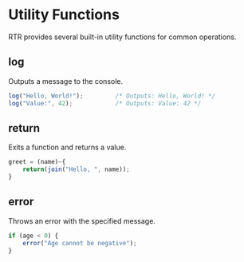 # Utility Functions

RTR provides several built-in utility functions for common operations.

## log

Outputs a message to the console.

```js
log("Hello, World!");         /* Outputs: Hello, World! */
log("Value:", 42);            /* Outputs: Value: 42 */
```

## return

Exits a function and returns a value.

```js
greet = (name)~{
    return(join("Hello, ", name));
}
```

## error

Throws an error with the specified message.

```js
if (age < 0) {
    error("Age cannot be negative");
}
``` 